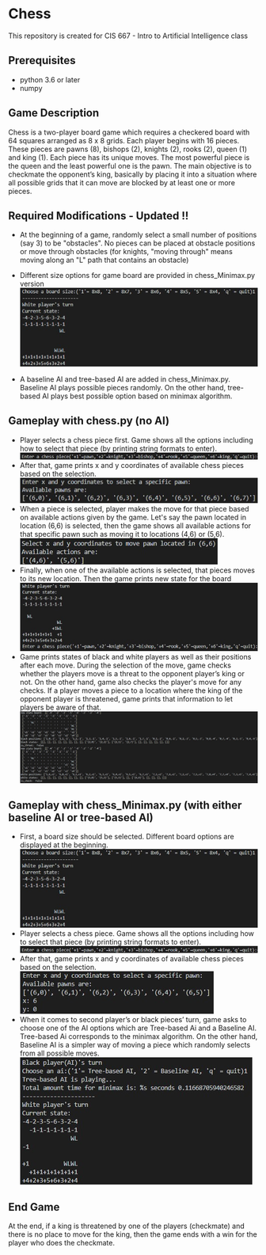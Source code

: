 # Chess

This repository is created for CIS 667 - Intro to Artificial Intelligence class

## Prerequisites
* python 3.6 or later
* numpy

## Game Description
Chess is a two-player board game which requires a checkered board with 64 squares arranged as 8 x 8 grids. Each player begins with 16 pieces. These pieces are pawns (8), bishops (2), knights (2), rooks (2), queen (1) and king (1). Each piece has its unique moves. The most powerful piece is the queen and the least powerful one is the pawn. The main objective is to checkmate the opponent’s king, basically by placing it into a situation where all possible grids that it can move are blocked by at least one or more pieces.

## Required Modifications - Updated !!
* At the beginning of a game, randomly select a small number of positions (say 3) to be "obstacles".  No pieces can be placed at obstacle positions or move through obstacles (for knights, "moving through" means moving along an "L" path that contains an obstacle)
* Different size options for game board are provided in chess_Minimax.py version
![image7](/images/7.jpg)

* A baseline AI and tree-based AI are added in chess_Minimax.py. Baseline AI plays possible pieces randomly. On the other hand, tree-based AI plays best possible option based on minimax algorithm. 

## Gameplay with chess.py (no AI)
* Player selects a chess piece first. Game shows all the options including how to select that piece (by printing string formats to enter).
![image1](/images/1.jpg)
* After that, game prints x and y coordinates of available chess pieces based on the selection.
![image2](/images/2.jpg)
* When a piece is selected, player makes the move for that piece based on available actions given by the game. Let's say the pawn located in location (6,6) is selected, then the game shows all available actions for that specific pawn such as moving it to locations (4,6) or (5,6). 
![image3](/images/3.jpg)
* Finally, when one of the available actions is selected, that pieces moves to its new location. Then the game prints new state for the board
![image4](/images/4.jpg)
* Game prints states of black and white players as well as their positions after each move. During the selection of the move, game checks whether the players move is a threat to the opponent player’s king or not. On the other hand, game also checks the player's move for any checks. If a player moves a piece to a location where the king of the opponent player is threatened, game prints that information to let players be aware of that.
![image5](/images/5.jpg)

## Gameplay with chess_Minimax.py (with either baseline AI or tree-based AI)
* First, a board size should be selected. Different board options are displayed at the beginning.
![image8](/images/8.jpg)
* Player selects a chess piece. Game shows all the options including how to select that piece (by printing string formats to enter).
![image1](/images/1.jpg)
* After that, game prints x and y coordinates of available chess pieces based on the selection.
![image9](/images/9.jpg)
* When it comes to second player’s or black pieces’ turn, game asks to choose one of the AI options which are Tree-based Ai and a Baseline AI. Tree-based Ai corresponds to the minimax algorithm. On the other hand, Baseline AI is a simpler way of moving a piece which randomly selects from all possible moves. 
![image10](/images/10.jpg)

## End Game
At the end, if a king is threatened by one of the players (checkmate) and there is no place to move for the king, then the game ends with a win for the player who does the checkmate. 

